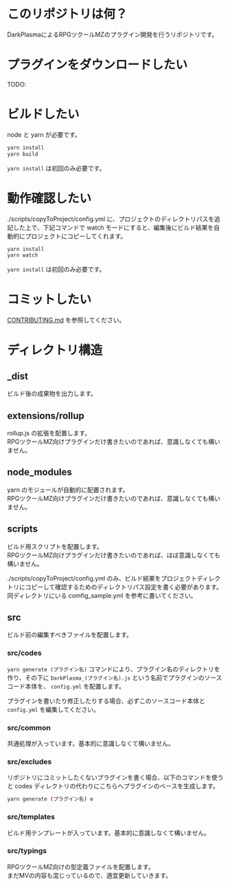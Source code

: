 # このリポジトリは何？

DarkPlasmaによるRPGツクールMZのプラグイン開発を行うリポジトリです。

# プラグインをダウンロードしたい

TODO: 

# ビルドしたい

node と yarn が必要です。

```bash
yarn install
yarn build
```
`yarn install` は初回のみ必要です。

# 動作確認したい

./scripts/copyToProject/config.yml に、プロジェクトのディレクトリパスを追記した上で、下記コマンドで watch モードにすると、編集後にビルド結果を自動的にプロジェクトにコピーしてくれます。

```bash
yarn install
yarn watch
```
`yarn install` は初回のみ必要です。

# コミットしたい

[CONTRIBUTING.md](./CONTRIBUTING.md) を参照してください。

# ディレクトリ構造

## _dist

ビルド後の成果物を出力します。

## extensions/rollup

rollup.js の拡張を配置します。  
RPGツクールMZ向けプラグインだけ書きたいのであれば、意識しなくても構いません。

## node_modules

yarn のモジュールが自動的に配置されます。  
RPGツクールMZ向けプラグインだけ書きたいのであれば、意識しなくても構いません。

## scripts

ビルド用スクリプトを配置します。  
RPGツクールMZ向けプラグインだけ書きたいのであれば、ほぼ意識しなくても構いません。

./scripts/copyToProject/config.yml のみ、ビルド結果をプロジェクトディレクトリにコピーして確認するためのディレクトリパス設定を書く必要があります。
同ディレクトリにいる comfig_sample.yml を参考に書いてください。

## src

ビルド前の編集すべきファイルを配置します。

### src/codes

`yarn generate (プラグイン名)` コマンドにより、プラグイン名のディレクトリを作り、その下に `DarkPlasma_(プラグイン名).js` という名前でプラグインのソースコード本体を、 `config.yml` を配置します。

プラグインを書いたり修正したりする場合、必ずこのソースコード本体と `config.yml` を編集してください。

### src/common

共通処理が入っています。基本的に意識しなくて構いません。

### src/excludes

リポジトリにコミットしたくないプラグインを書く場合、以下のコマンドを使うと codes ディレクトリの代わりにこちらへプラグインのベースを生成します。

```bash
yarn generate (プラグイン名) e
```

### src/templates

ビルド用テンプレートが入っています。基本的に意識しなくて構いません。

### src/typings

RPGツクールMZ向けの型定義ファイルを配置します。  
まだMVの内容も混じっているので、適宜更新していきます。
